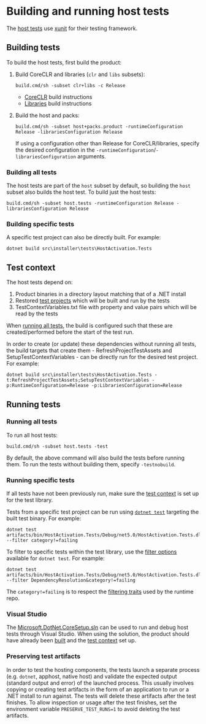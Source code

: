 # Building and running host tests

The [host tests](/src/installer/tests) use [xunit](http://xunit.github.io/) for their testing framework.

## Building tests

To build the host tests, first build the product:

1.  Build CoreCLR and libraries (`clr` and `libs` subsets):
    ```
    build.cmd/sh -subset clr+libs -c Release
    ```
    * [CoreCLR](../../building/coreclr/README.md) build instructions
    * [Libraries](../../building/libraries/README.md) build instructions

2.  Build the host and packs:
    ```
    build.cmd/sh -subset host+packs.product -runtimeConfiguration Release -librariesConfiguration Release
    ```
    If using a configuration other than Release for CoreCLR/libraries, specify the desired configuration in the `-runtimeConfiguration`/`-librariesConfiguration` arguments.

### Building all tests

The host tests are part of the `host` subset by default, so building the `host` subset also builds the host test. To build just the host tests:
```
build.cmd/sh -subset host.tests -runtimeConfiguration Release -librariesConfiguration Release
```

### Building specific tests

A specific test project can also be directly built. For example:
```
dotnet build src\installer\tests\HostActivation.Tests
```

## Test context

The host tests depend on:
  1. Product binaries in a directory layout matching that of a .NET install
  2. Restored [test projects](/src/installer/tests/Assets/TestProjects) which will be built and run by the tests
  3. TestContextVariables.txt file with property and value pairs which will be read by the tests

When [running all tests](#running-all-tests), the build is configured such that these are created/performed before the start of the test run.

In order to create (or update) these dependencies without running all tests, the build targets that create them - RefreshProjectTestAssets and SetupTestContextVariables - can be directly run for the desired test project. For example:
```
dotnet build src\installer\tests\HostActivation.Tests -t:RefreshProjectTestAssets;SetupTestContextVariables -p:RuntimeConfiguration=Release -p:LibrariesConfiguration=Release
```

## Running tests

### Running all tests

To run all host tests:
```
build.cmd/sh -subset host.tests -test
```

By default, the above command will also build the tests before running them. To run the tests without building them, specify `-testnobuild`.

### Running specific tests

If all tests have not been previously run, make sure the [test context](#test-context) is set up for the test library.

Tests from a specific test project can be run using [`dotnet test`](https://docs.microsoft.com/dotnet/core/tools/dotnet-test) targeting the built test binary. For example:
```
dotnet test artifacts/bin/HostActivation.Tests/Debug/net5.0/HostActivation.Tests.dll --filter category!=failing
```

To filter to specific tests within the test library, use the [filter options](https://docs.microsoft.com/dotnet/core/tools/dotnet-test#filter-option-details) available for `dotnet test`. For example:
```
dotnet test artifacts/bin/HostActivation.Tests/Debug/net5.0/HostActivation.Tests.dll --filter DependencyResolution&category!=failing
```

The `category!=failing` is to respect the [filtering traits](../libraries/filtering-tests.md) used by the runtime repo.

### Visual Studio

The [Microsoft.DotNet.CoreSetup.sln](/src/installer/Microsoft.DotNet.CoreSetup.sln) can be used to run and debug host tests through Visual Studio. When using the solution, the product should have already been [built](#building-tests) and the [test context](#test-context) set up.

### Preserving test artifacts

In order to test the hosting components, the tests launch a separate process (e.g. `dotnet`, apphost, native host) and validate the expected output (standard output and error) of the launched process. This usually involves copying or creating test artifacts in the form of an application to run or a .NET install to run against. The tests will delete these artifacts after the test finishes. To allow inspection or usage after the test finishes, set the environment variable `PRESERVE_TEST_RUNS=1` to avoid deleting the test artifacts.
